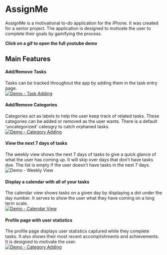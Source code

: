 # AssignMe
AssignMe is a motivational to-do application for the iPhone. It was created for a senior project. The application is designed to motivate the user to complete their goals by gamifying the process.

**Click on a gif to open the full youtube demo**

## Main Features
#### Add/Remove Tasks
Tasks can be tracked throughout the app by adding them in the task entry page.  
[![Demo - Task Adding](https://media.giphy.com/media/8aLctxeGHRRWFBGLkV/giphy.gif)](https://youtu.be/7av0BeRR_Vg)

#### Add/Remove Categories
Categories act as labels to help the user keep track of related tasks. These categories can be added or removed as the user wants. There is a default 'uncategorized' cateogry to catch orphaned tasks.  
[![Demo - Category Adding](https://media.giphy.com/media/JjQ6RoruIIV9d5csGL/giphy.gif)](https://youtu.be/7av0BeRR_Vg)

#### View the next 7 days of tasks
The weekly view shows the next 7 days of tasks to give a quick glance of what the user has coming up. It will skip over days that don't have tasks due. The list is empty if the user doesn't have tasks in the next 7 days.  
![Demo - Weekly View](https://i.imgur.com/STqUSG0l.png)

#### Display a calendar with all of your tasks
The calendar view shows tasks on a given day by displaying a dot under the day number. It serves to show the user what they have coming on a long term scale.   
[![Demo - Calendar View](https://media.giphy.com/media/kzIRCnXNFyVLY5mICx/giphy.gif)](https://youtu.be/7av0BeRR_Vg)

#### Profile page with user statistics
The profile page displays user statistics captured while they complete tasks. It also shows their most recent accomplishments and achievements. It is designed to motivate the user.  
[![Demo - Category Adding](https://media.giphy.com/media/Q4YXjFcaGW2zyoa8Ae/giphy.gif)](https://youtu.be/7av0BeRR_Vg)
